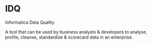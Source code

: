 # IDQ


Informatica Data Quality

A tool that can be used by business analysts & developers to analyse,
profile, cleanse, standardize & scorecard data in an enterprise.

